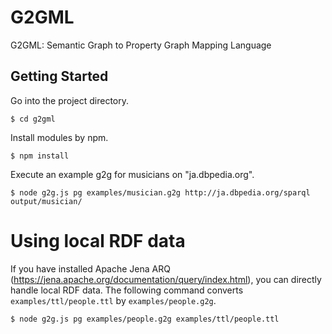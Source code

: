 # G2GML

G2GML: Semantic Graph to Property Graph Mapping Language

## Getting Started

Go into the project directory.
```
$ cd g2gml
```

Install modules by npm.
```
$ npm install
```

Execute an example g2g for musicians on "ja.dbpedia.org".

```
$ node g2g.js pg examples/musician.g2g http://ja.dbpedia.org/sparql output/musician/
```

# Using local RDF data

If you have installed Apache Jena ARQ (https://jena.apache.org/documentation/query/index.html), you can directly handle local RDF data.
The following command converts ```examples/ttl/people.ttl``` by ```examples/people.g2g```.

```
$ node g2g.js pg examples/people.g2g examples/ttl/people.ttl
```


